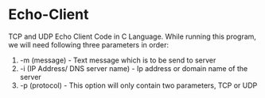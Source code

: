 # Echo-Client
TCP and UDP Echo Client Code in C Language.
While running this program, we will need following three parameters in order:
1. -m (message) - Text message which is to be send to server
2. -i (IP Address/ DNS server name) - Ip address or domain name of the server
3. -p (protocol) - This option will only contain two parameters, TCP or UDP
